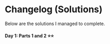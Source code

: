 # Changelog (Solutions)

Below are the solutions I managed to complete.

#### Day 1: Parts 1 and 2 ⭐️⭐️